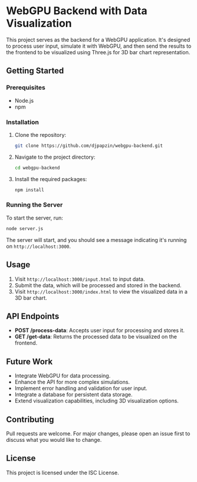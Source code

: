 # WebGPU Backend with Data Visualization

This project serves as the backend for a WebGPU application. It's designed to process user input, simulate it with WebGPU, and then send the results to the frontend to be visualized using Three.js for 3D bar chart representation.

## Getting Started

### Prerequisites

- Node.js
- npm

### Installation

1. Clone the repository:
   ```bash
   git clone https://github.com/djpapzin/webgpu-backend.git
   ```

2. Navigate to the project directory:
   ```bash
   cd webgpu-backend
   ```

3. Install the required packages:
   ```bash
   npm install
   ```

### Running the Server

To start the server, run:

```bash
node server.js
```

The server will start, and you should see a message indicating it's running on `http://localhost:3000`.

## Usage

1. Visit `http://localhost:3000/input.html` to input data.
2. Submit the data, which will be processed and stored in the backend.
3. Visit `http://localhost:3000/index.html` to view the visualized data in a 3D bar chart.

## API Endpoints

- **POST /process-data**: Accepts user input for processing and stores it.
- **GET /get-data**: Returns the processed data to be visualized on the frontend.

## Future Work

- Integrate WebGPU for data processing.
- Enhance the API for more complex simulations.
- Implement error handling and validation for user input.
- Integrate a database for persistent data storage.
- Extend visualization capabilities, including 3D visualization options.

## Contributing

Pull requests are welcome. For major changes, please open an issue first to discuss what you would like to change.

## License

This project is licensed under the ISC License.
